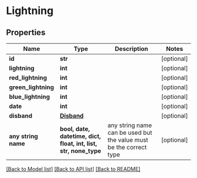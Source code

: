 # Lightning



## Properties
Name | Type | Description | Notes
------------ | ------------- | ------------- | -------------
**id** | **str** |  | [optional] 
**lightning** | **int** |  | [optional] 
**red_lightning** | **int** |  | [optional] 
**green_lightning** | **int** |  | [optional] 
**blue_lightning** | **int** |  | [optional] 
**date** | **int** |  | [optional] 
**disband** | [**Disband**](Disband.md) |  | [optional] 
**any string name** | **bool, date, datetime, dict, float, int, list, str, none_type** | any string name can be used but the value must be the correct type | [optional]

[[Back to Model list]](../README.md#documentation-for-models) [[Back to API list]](../README.md#documentation-for-api-endpoints) [[Back to README]](../README.md)


